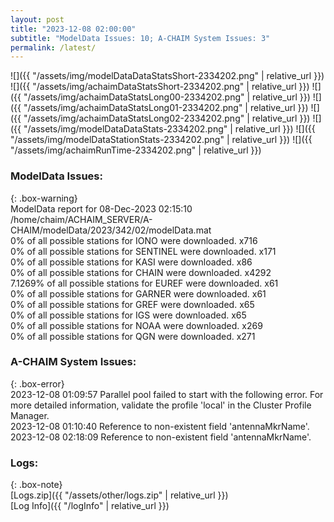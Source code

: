 ```yaml
---
layout: post
title: "2023-12-08 02:00:00"
subtitle: "ModelData Issues: 10; A-CHAIM System Issues: 3"
permalink: /latest/
---
```


![]({{ "/assets/img/modelDataDataStatsShort-2334202.png" | relative_url }})
![]({{ "/assets/img/achaimDataStatsShort-2334202.png" | relative_url }})
![]({{ "/assets/img/achaimDataStatsLong00-2334202.png" | relative_url }})
![]({{ "/assets/img/achaimDataStatsLong01-2334202.png" | relative_url }})
![]({{ "/assets/img/achaimDataStatsLong02-2334202.png" | relative_url }})
![]({{ "/assets/img/modelDataDataStats-2334202.png" | relative_url }})
![]({{ "/assets/img/modelDataStationStats-2334202.png" | relative_url }})
![]({{ "/assets/img/achaimRunTime-2334202.png" | relative_url }})


### ModelData Issues:  
  
{: .box-warning}  
 ModelData report for 08-Dec-2023 02:15:10   
 /home/chaim/ACHAIM_SERVER/A-CHAIM/modelData/2023/342/02/modelData.mat   
 0% of all possible stations for IONO were downloaded. x716   
 0% of all possible stations for SENTINEL were downloaded. x171   
 0% of all possible stations for KASI were downloaded. x86   
 0% of all possible stations for CHAIN were downloaded. x4292   
 7.1269% of all possible stations for EUREF were downloaded. x61   
 0% of all possible stations for GARNER were downloaded. x61   
 0% of all possible stations for GREF were downloaded. x65   
 0% of all possible stations for IGS were downloaded. x65   
 0% of all possible stations for NOAA were downloaded. x269   
 0% of all possible stations for QGN were downloaded. x271   
  
### A-CHAIM System Issues:  
  
{: .box-error}  
2023-12-08 01:09:57 Parallel pool failed to start with the following error. For more detailed information, validate the profile 'local' in the Cluster Profile Manager.  
2023-12-08 01:10:40 Reference to non-existent field 'antennaMkrName'.  
2023-12-08 02:18:09 Reference to non-existent field 'antennaMkrName'.  

### Logs:  
  
{: .box-note}  
[Logs.zip]({{ "/assets/other/logs.zip" | relative_url }})  
[Log Info]({{ "/logInfo" | relative_url }})  
